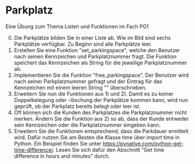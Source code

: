 # Parkplatz
Eine Übung zum Thema Listen und Funktionen im Fach PG1

0) Die Parkplätze bilden Sie in einer Liste ab.
   Wie im Bild sind sechs Parkplätze verfügbar. Zu Beginn sind alle Parkplätze leer.
1) Erstellen Sie eine Funktion "set_parkingspace", welche den Benutzer nach seinen Kennzeichen und Parkplatznummer fragt. 
   Die Funktion speichert das Kennzeichen als String für die jeweilige Parkplatznummer ab.
2) Implementieren Sie die Funktion "free_parkingspace".
   Der Benutzer wird nach seiner Parkplatznummer gefragt und der Eintrag für das Kennzeichen mit einem leeren String "" überschrieben.
3) Erweitern Sie nun die Funktionen aus 1) und 2).
   Damit es zu keiner Doppelbelegung oder -löschung der Parkplätze kommen kann, wird nun geprüft, ob der Parkplatz bereits belegt oder leer ist.
4) Oft können sich die Kunden des Parkplatzes die Parkplatznummer nicht merken. Ändern Sie die Funktion aus 2) so ab, dass der Kunde entweder sein Kennzeichen oder die Parkplatznummer eingeben kann.
5) Erweitern Sie die Funktionen entsprechend, dass die Parkdauer ermittelt wird. Dafür nutzen Sie am Besten die Klasse time über import time in Python.
   Ein Beispiel finden Sie unter https://pynative.com/python-get-time-difference/. Lesen Sie sich dafür den Abschnitt "Get time difference in hours and minutes" durch.
